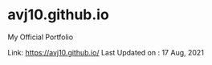 # avj10.github.io

My Official Portfolio

Link: https://avj10.github.io/
Last Updated on : 17 Aug, 2021
